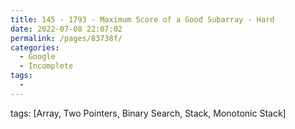 ```yaml
---
title: 145 - 1793 - Maximum Score of a Good Subarray - Hard
date: 2022-07-08 22:07:02
permalink: /pages/83738f/
categories:
  - Google
  - Incomplete
tags:
  - 
---
```

tags: [Array, Two Pointers, Binary Search, Stack, Monotonic Stack]